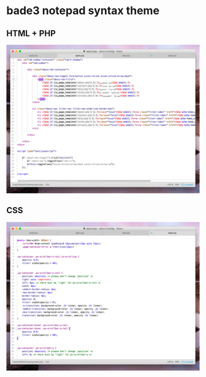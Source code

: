 # bade3 notepad syntax theme


## HTML + PHP

![A screenshot of your theme](https://raw.githubusercontent.com/BaDe3/bade3-notepad-syntax/master/bade3-notepad-1.jpg)

## CSS

![A screenshot of your theme](https://raw.githubusercontent.com/BaDe3/bade3-notepad-syntax/master/bade3-notepad-2.jpg)